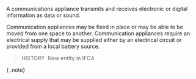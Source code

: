 A communications appliance transmits and receives electronic or digital information as data or sound.

Communication appliances may be fixed in place or may be able to be moved from one space to another. Communication appliances require an electrical supply that may be supplied either by an electrical circuit or provided from a local battery source.

> HISTORY&nbsp; New entity in IFC4

{ .note}
>